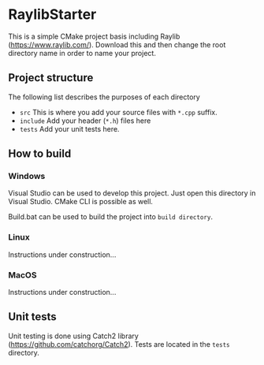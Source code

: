# RaylibStarter

This is a simple CMake project basis including Raylib (https://www.raylib.com/). Download this and then change the root directory name in order to name your project.

## Project structure

The following list describes the purposes of each directory

- `src` This is where you add your source files with `*.cpp` suffix.
- `include` Add your header (`*.h`) files here
- `tests` Add your unit tests here.

## How to build

### Windows

Visual Studio can be used to develop this project. Just open this directory in Visual Studio. CMake CLI is possible as well.

Build.bat can be used to build the project into `build directory`.

### Linux

Instructions under construction...

### MacOS

Instructions under construction...

## Unit tests

Unit testing is done using Catch2 library (https://github.com/catchorg/Catch2). Tests are located in the `tests` directory.
